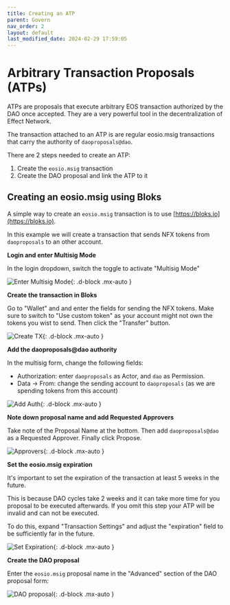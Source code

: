 ```yaml
---
title: Creating an ATP
parent: Govern
nav_order: 2
layout: default
last_modified_date: 2024-02-29 17:59:05
---
```


# Arbitrary Transaction Proposals (ATPs)

ATPs are proposals that execute arbitrary EOS transaction authorized
by the DAO once accepted. They are a very powerful tool in the
decentralization of Effect Network.

The transaction attached to an ATP is are regular eosio.msig
transactions that carry the authority of `daoproposals@dao`.

There are 2 steps needed to create an ATP:

1. Create the `eosio.msig` transaction
2. Create the DAO proposal and link the ATP to it

## Creating an eosio.msig using Bloks

A simple way to create an `eosio.msig` transaction is to use
[https://bloks.io](https://bloks.io).

In this example we will create a transaction that sends NFX tokens
from `daoproposals` to an other account.

**Login and enter Multisig Mode**

In the login dropdown, switch the toggle to activate "Multisig Mode"

![Enter Multisig Mode](/assets/images/creating-an-atp--multisig-mode.png){: .d-block .mx-auto }

**Create the transaction in Bloks**

Go to "Wallet" and and enter the fields for sending the NFX tokens.
Make sure to switch to "Use custom token" as your account might not
own the tokens you wist to send. Then click the "Transfer" button.

![Create TX](/assets/images/creating-an-atp--create-tx.png){: .d-block .mx-auto }

**Add the daoproposals@dao authority**

In the multisig form, change the following fields:

- Authorization: enter `daoproposals` as Actor, and `dao` as Permission.
- Data -> From: change the sending account to `daoproposals` (as we are spending tokens from this account)

![Add Auth](/assets/images/creating-an-atp--add-auth.png){: .d-block .mx-auto }

**Note down proposal name and add Requested Approvers**

Take note of the Proposal Name at the bottom. 
Then add `daoproposals@dao` as a Requested Approver.
Finally click Propose.

![Approvers](/assets/images/creating-an-atp--approvers.png){: .d-block .mx-auto }

**Set the eosio.msig expiration**

It's important to set the expiration of the transaction at least 5
weeks in the future. 

This is because DAO cycles take 2 weeks and it can take more time for
you proposal to be executed afterwards. If you omit this step your ATP
will be invalid and can not be executed.

To do this, expand "Transaction Settings" and adjust the "expiration"
field to be sufficiently far in the future.

![Set Expiration](/assets/images/creating-an-atp--expiration.png){: .d-block .mx-auto }

**Create the DAO proposal**

Enter the `eosio.msig` proposal name in the "Advanced" section of the
DAO proposal form:

![DAO proposal](/assets/images/creating-an-atp--dao-proposal.png){: .d-block .mx-auto }
